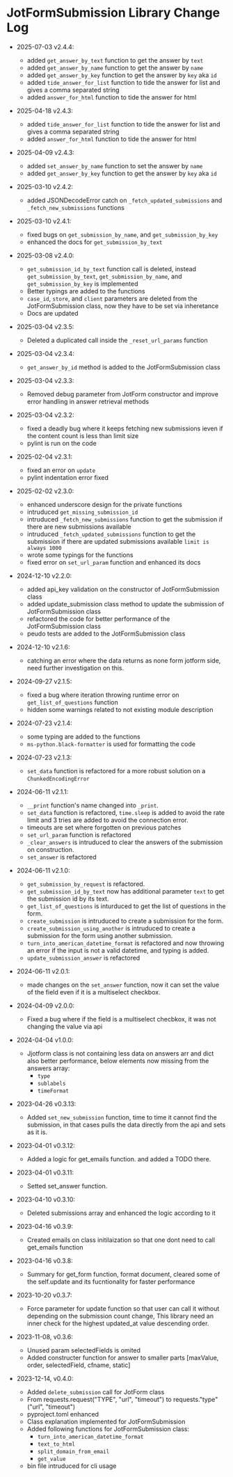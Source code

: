 
# JotFormSubmission Library Change Log

- 2025-07-03 v2.4.4:
  - added `get_answer_by_text` function to get the answer by `text`
  - added `get_answer_by_name` function to get the answer by `name`
  - added `get_answer_by_key` function to get the answer by `key` aka `id`
  - added `tide_answer_for_list` function to tide the answer for list and gives a comma separated string
  - added `answer_for_html` function to tide the answer for html
- 2025-04-18 v2.4.3:
  - added `tide_answer_for_list` function to tide the answer for list and gives a comma separated string
  - added `answer_for_html` function to tide the answer for html
- 2025-04-09 v2.4.3:
  - added `set_answer_by_name` function to set the answer by `name`
  - added `get_answer_by_key` function to get the answer by `key` aka `id`
- 2025-03-10 v2.4.2:
  - added JSONDecodeError catch on `_fetch_updated_submissions` and `_fetch_new_submissions` functions
- 2025-03-10 v2.4.1:
  - fixed bugs on `get_submission_by_name`, and `get_submission_by_key`
  - enhanced the docs for `get_submission_by_text`
- 2025-03-08 v2.4.0:
  - `get_submission_id_by_text` function call is deleted, instead `get_submission_by_text`, `get_submission_by_name`, and `get_submission_by_key` is implemented
  - Better typings are added to the functions
  - `case_id`, `store`, and `client` parameters are deleted from the JotFormSubmission class, now they have to be set via inheretance
  - Docs are updated
- 2025-03-04 v2.3.5:
  - Deleted a duplicated call inside the `_reset_url_params` function
- 2025-03-04 v2.3.4:
  - `get_answer_by_id` method is added to the JotFormSubmission class
- 2025-03-04 v2.3.3:
  - Removed debug parameter from JotForm constructor and improve error handling in answer retrieval methods
- 2025-03-04 v2.3.2:
  - fixed a deadly bug where it keeps fetching new submissions ieven if the content count is less than limit size
  - pylint is run on the code
- 2025-02-04 v2.3.1:
  - fixed an error on `update`
  - pylint indentation error fixed
- 2025-02-02 v2.3.0:
  - enhanced underscore design for the private functions
  - intruduced `get_missing_submission_id`
  - intruduced `_fetch_new_submissions` function to get the submission if there are new submissions available
  - intruduced `_fetch_updated_submissions` function to get the submission if there are updated submissions available `limit is always 1000`
  - wrote some typings for the functions
  - fixed error on `set_url_param` function and enhanced its docs
- 2024-12-10 v2.2.0:
  - added api_key validation on the constructor of JotFormSubmission class
  - added update_submission class method to update the submission of JotFormSubmission class
  - refactored the code for better performance of the JotFormSubmission class
  - peudo tests are added to the JotFormSubmission class
- 2024-12-10 v2.1.6:
  - catching an error where the data returns as none form jotform side, need further investigation on this.
- 2024-09-27 v2.1.5:
  - fixed a bug where iteration throwing runtime error on `get_list_of_questions` function
  - hidden some warnings related to not existing module description
- 2024-07-23 v2.1.4:
  - some typing are added to the functions
  - `ms-python.black-formatter` is used for formatting the code
- 2024-07-23 v2.1.3:
  - `set_data` function is refactored for a more robust solution on a `ChunkedEncodingError`
- 2024-06-11 v2.1.1:
  - `__print` function's name changed into `_print`.
  - `set_data` function is refactored, `time.sleep` is added to avoid the rate limit and 3 tries are added to avoid the connection error.
  - timeouts are set where forgotten on previous patches
  - `set_url_param` function is refactored
  - `_clear_answers` is intruduced to clear the answers of the submission on construction.
  - `set_answer` is refactored

- 2024-06-11 v2.1.0:
  - `get_submission_by_request` is refactored.
  - `get_submission_id_by_text` now has additional parameter `text` to get the submission id by its text.
  - `get_list_of_questions` is inturduced to get the list of questions in the form.
  - `create_submission` is intruduced to create a submission for the form.
  - `create_submission_using_another` is intruduced to create a submission for the form using another submission.
  - `turn_into_american_datetime_format` is refactored and now throwing an error if the input is not a valid datetime, and typing is added.
  - `update_submission_answer` is refactored

- 2024-06-11 v2.0.1:
  - made changes on the `set_answer` function, now it can set the value of the field even if it is a multiselect checkbox.

- 2024-04-09 v2.0.0:
  - Fixed a bug where if the field is a multiselect checbkox, it was not changing the value via api

- 2024-04-04 v1.0.0:
    - Jjotform class is not containing less data on answers arr and dict also better performance, below elements now missing from the answers array:
        - `type`
        - `sublabels`
        - `timeFormat`

- 2023-04-26 v0.3.13: 
  - Added `set_new_submission` function, time to time it cannot find the submission, in that cases pulls the data directly from the api and sets as it is.

- 2023-04-01 v0.3.12: 
  - Added a logic for get_emails function. and added a TODO there.

- 2023-04-01 v0.3.11: 
  - Setted set_answer function.

- 2023-04-10 v0.3.10: 
  - Deleted submissions array and enhanced the logic according to it

- 2023-04-16 v0.3.9: 
  - Created emails on class initilaization so that one dont need to call get_emails function

- 2023-04-16 v0.3.8: 
  - Summary for get_form function, format document, cleared some of the self.update and its fucntionality for faster performance

- 2023-10-20 v0.3.7: 
  - Force parameter for update function so that user can call it without depending on the submission count change, This library need an inner check for the highest updated_at value descending order. 

- 2023-11-08, v0.3.6: 
  - Unused param selectedFields is omited
  - Added constructer function for answer to smaller parts [maxValue, order, selectedField, cfname, static]

- 2023-12-14, v0.4.0: 
  - Added `delete_submission` call for JotForm class
  - From requests.request("TYPE", "url", "timeout") to requests."type"("url", "timeout")
  - pyproject.toml enhanced
  - Class explanation implemented for JotFormSubmission
  - Added following functions for JotFormSubmission class:
    - `turn_into_american_datetime_format`
    - `text_to_html`
    - `split_domain_from_email`
    - `get_value`
  - bin file intruduced for cli usage